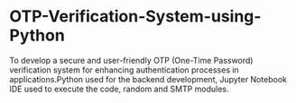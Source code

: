 # OTP-Verification-System-using-Python
To develop a secure and user-friendly OTP (One-Time Password) verification system for enhancing authentication processes in applications.Python used for the backend development, Jupyter Notebook IDE used to execute the code, random and SMTP modules. 
